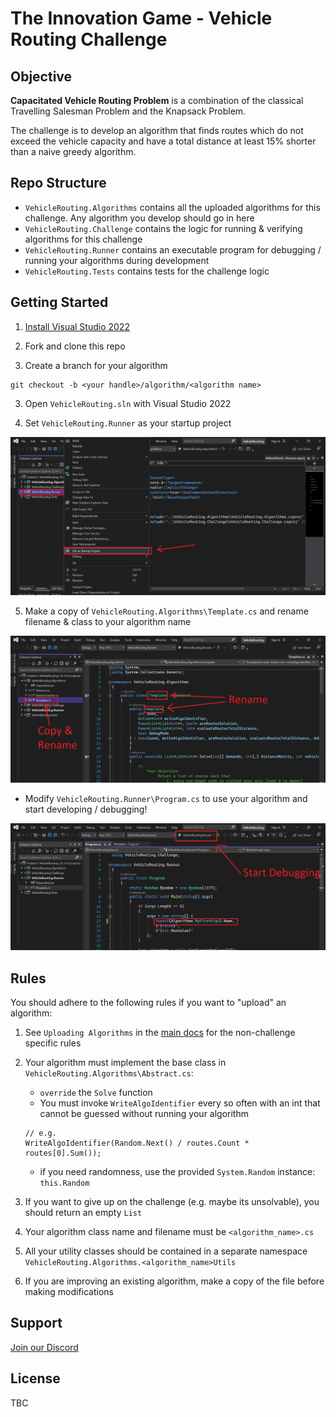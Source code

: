 # The Innovation Game - Vehicle Routing Challenge

## Objective
**Capacitated Vehicle Routing Problem** is a combination of the classical Travelling Salesman Problem and the Knapsack Problem. 

The challenge is to develop an algorithm that finds routes which do not exceed the vehicle capacity and have a total distance at least 15% shorter than a naive greedy algorithm.

## Repo Structure

* `VehicleRouting.Algorithms` contains all the uploaded algorithms for this challenge. Any algorithm you develop should go in here
* `VehicleRouting.Challenge` contains the logic for running & verifying algorithms for this challenge
* `VehicleRouting.Runner` contains an executable program for debugging / running your algorithms during development
* `VehicleRouting.Tests` contains tests for the challenge logic 

## Getting Started

1. [Install Visual Studio 2022](https://visualstudio.microsoft.com/vs/)

2. Fork and clone this repo

3. Create a branch for your algorithm
```
git checkout -b <your handle>/algorithm/<algorithm name>
```

3. Open `VehicleRouting.sln` with Visual Studio 2022

4. Set `VehicleRouting.Runner` as your startup project

![](assets/set-startup-project.png)

5. Make a copy of `VehicleRouting.Algorithms\Template.cs` and rename filename & class to your algorithm name

![](assets/my-first-algo.png)

* Modify `VehicleRouting.Runner\Program.cs` to use your algorithm and start developing / debugging!

![](assets/start-debugging.png)

## Rules

You should adhere to the following rules if you want to "upload" an algorithm:

1. See `Uploading Algorithms` in the [main docs](https://test.the-innovation-game.com/get-involved) for the non-challenge specific rules

2. Your algorithm must implement the base class in `VehicleRouting.Algorithms\Abstract.cs`:
    * `override` the `Solve` function
    * You must invoke `WriteAlgoIdentifier` every so often with an int that cannot be guessed without running your algorithm
    ```
    // e.g.
    WriteAlgoIdentifier(Random.Next() / routes.Count * routes[0].Sum());
    ```
    * if you need randomness, use the provided `System.Random` instance: `this.Random`

3. If you want to give up on the challenge (e.g. maybe its unsolvable), you should return an empty `List`

4. Your algorithm class name and filename must be `<algorithm_name>.cs`

5. All your utility classes should be contained in a separate namespace `VehicleRouting.Algorithms.<algorithm_name>Utils`

6. If you are improving an existing algorithm, make a copy of the file before making modifications


## Support
[Join our Discord](http://discord.the-innovation-game.com)

## License

TBC
